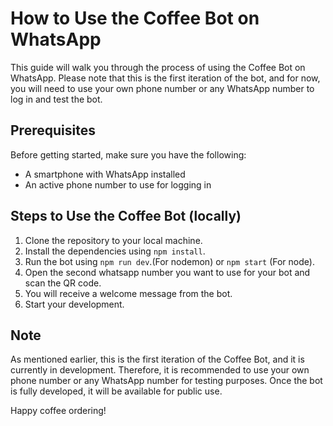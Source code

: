 # How to Use the Coffee Bot on WhatsApp

This guide will walk you through the process of using the Coffee Bot on WhatsApp. Please note that this is the first iteration of the bot, and for now, you will need to use your own phone number or any WhatsApp number to log in and test the bot.

## Prerequisites

Before getting started, make sure you have the following:

- A smartphone with WhatsApp installed
- An active phone number to use for logging in

## Steps to Use the Coffee Bot (locally)

1. Clone the repository to your local machine.
2. Install the dependencies using `npm install`.
3. Run the bot using `npm run dev`.(For nodemon) or `npm start` (For node).
4. Open the second whatsapp number you want to use for your bot and scan the QR code.
5. You will receive a welcome message from the bot.
6. Start your development.

## Note

As mentioned earlier, this is the first iteration of the Coffee Bot, and it is currently in development. Therefore, it is recommended to use your own phone number or any WhatsApp number for testing purposes. Once the bot is fully developed, it will be available for public use.

Happy coffee ordering!
